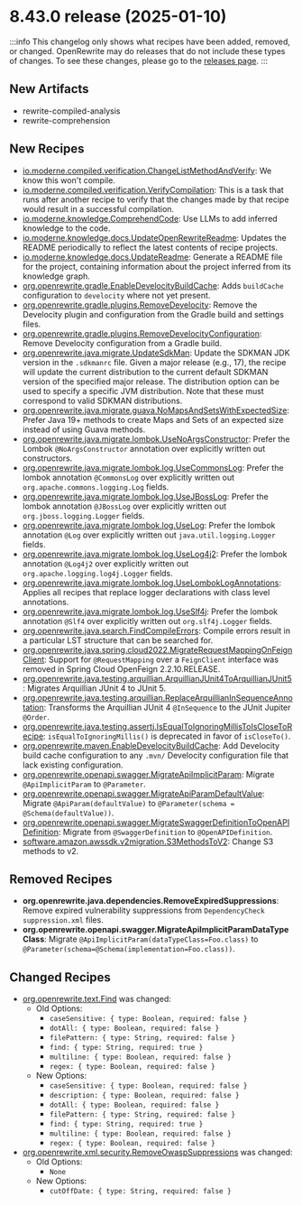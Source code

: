 # 8.43.0 release (2025-01-10)

:::info
This changelog only shows what recipes have been added, removed, or changed. OpenRewrite may do releases that do not include these types of changes. To see these changes, please go to the [releases page](https://github.com/openrewrite/rewrite/releases).
:::

## New Artifacts
* rewrite-compiled-analysis
* rewrite-comprehension

## New Recipes

* [io.moderne.compiled.verification.ChangeListMethodAndVerify](https://docs.openrewrite.org/recipes/compiled/verification/changelistmethodandverify): We know this won't compile.
* [io.moderne.compiled.verification.VerifyCompilation](https://docs.openrewrite.org/recipes/compiled/verification/verifycompilation): This is a task that runs after another recipe to verify that the changes made by that recipe would result in a successful compilation.
* [io.moderne.knowledge.ComprehendCode](https://docs.openrewrite.org/recipes/knowledge/comprehendcode): Use LLMs to add inferred knowledge to the code.
* [io.moderne.knowledge.docs.UpdateOpenRewriteReadme](https://docs.openrewrite.org/recipes/knowledge/docs/updateopenrewritereadme): Updates the README periodically to reflect the latest contents of recipe projects.
* [io.moderne.knowledge.docs.UpdateReadme](https://docs.openrewrite.org/recipes/knowledge/docs/updatereadme): Generate a README file for the project, containing information about the project inferred from its knowledge graph.
* [org.openrewrite.gradle.EnableDevelocityBuildCache](https://docs.openrewrite.org/recipes/gradle/enabledevelocitybuildcache): Adds `buildCache` configuration to `develocity` where not yet present.
* [org.openrewrite.gradle.plugins.RemoveDevelocity](https://docs.openrewrite.org/recipes/gradle/plugins/removedevelocity): Remove the Develocity plugin and configuration from the Gradle build and settings files.
* [org.openrewrite.gradle.plugins.RemoveDevelocityConfiguration](https://docs.openrewrite.org/recipes/gradle/plugins/removedevelocityconfiguration): Remove Develocity configuration from a Gradle build.
* [org.openrewrite.java.migrate.UpdateSdkMan](https://docs.openrewrite.org/recipes/java/migrate/updatesdkman): Update the SDKMAN JDK version in the `.sdkmanrc` file. Given a major release (e.g., 17), the recipe will update the current distribution to the current default SDKMAN version of the specified major release. The distribution option can be used to specify a specific JVM distribution. Note that these must correspond to valid SDKMAN distributions.
* [org.openrewrite.java.migrate.guava.NoMapsAndSetsWithExpectedSize](https://docs.openrewrite.org/recipes/java/migrate/guava/nomapsandsetswithexpectedsize): Prefer Java 19+ methods to create Maps and Sets of an expected size instead of using Guava methods.
* [org.openrewrite.java.migrate.lombok.UseNoArgsConstructor](https://docs.openrewrite.org/recipes/java/migrate/lombok/usenoargsconstructor): Prefer the Lombok `@NoArgsConstructor` annotation over explicitly written out constructors.
* [org.openrewrite.java.migrate.lombok.log.UseCommonsLog](https://docs.openrewrite.org/recipes/java/migrate/lombok/log/usecommonslog): Prefer the lombok annotation `@CommonsLog` over explicitly written out `org.apache.commons.logging.Log` fields.
* [org.openrewrite.java.migrate.lombok.log.UseJBossLog](https://docs.openrewrite.org/recipes/java/migrate/lombok/log/usejbosslog): Prefer the lombok annotation `@JBossLog` over explicitly written out `org.jboss.logging.Logger` fields.
* [org.openrewrite.java.migrate.lombok.log.UseLog](https://docs.openrewrite.org/recipes/java/migrate/lombok/log/uselog): Prefer the lombok annotation `@Log` over explicitly written out `java.util.logging.Logger` fields.
* [org.openrewrite.java.migrate.lombok.log.UseLog4j2](https://docs.openrewrite.org/recipes/java/migrate/lombok/log/uselog4j2): Prefer the lombok annotation `@Log4j2` over explicitly written out `org.apache.logging.log4j.Logger` fields.
* [org.openrewrite.java.migrate.lombok.log.UseLombokLogAnnotations](https://docs.openrewrite.org/recipes/java/migrate/lombok/log/uselomboklogannotations): Applies all recipes that replace logger declarations with class level annotations.
* [org.openrewrite.java.migrate.lombok.log.UseSlf4j](https://docs.openrewrite.org/recipes/java/migrate/lombok/log/useslf4j): Prefer the lombok annotation `@Slf4` over explicitly written out `org.slf4j.Logger` fields.
* [org.openrewrite.java.search.FindCompileErrors](https://docs.openrewrite.org/recipes/java/search/findcompileerrors): Compile errors result in a particular LST structure that can be searched for.
* [org.openrewrite.java.spring.cloud2022.MigrateRequestMappingOnFeignClient](https://docs.openrewrite.org/recipes/java/spring/cloud2022/migraterequestmappingonfeignclient): Support for `@RequestMapping` over a `FeignClient` interface was removed in Spring Cloud OpenFeign 2.2.10.RELEASE.
* [org.openrewrite.java.testing.arquillian.ArquillianJUnit4ToArquillianJUnit5](https://docs.openrewrite.org/recipes/java/testing/arquillian/arquillianjunit4toarquillianjunit5): Migrates Arquillian JUnit 4 to JUnit 5.
* [org.openrewrite.java.testing.arquillian.ReplaceArquillianInSequenceAnnotation](https://docs.openrewrite.org/recipes/java/testing/arquillian/replacearquillianinsequenceannotation): Transforms the Arquillian JUnit 4 `@InSequence` to the JUnit Jupiter `@Order`.
* [org.openrewrite.java.testing.assertj.IsEqualToIgnoringMillisToIsCloseToRecipe](https://docs.openrewrite.org/recipes/java/testing/assertj/isequaltoignoringmillistoisclosetorecipe): `isEqualToIgnoringMillis()` is deprecated in favor of `isCloseTo()`.
* [org.openrewrite.maven.EnableDevelocityBuildCache](https://docs.openrewrite.org/recipes/maven/enabledevelocitybuildcache): Add Develocity build cache configuration to any `.mvn/` Develocity configuration file that lack existing configuration.
* [org.openrewrite.openapi.swagger.MigrateApiImplicitParam](https://docs.openrewrite.org/recipes/openapi/swagger/migrateapiimplicitparam): Migrate `@ApiImplicitParam` to `@Parameter`.
* [org.openrewrite.openapi.swagger.MigrateApiParamDefaultValue](https://docs.openrewrite.org/recipes/openapi/swagger/migrateapiparamdefaultvalue): Migrate `@ApiParam(defaultValue)` to `@Parameter(schema = @Schema(defaultValue))`.
* [org.openrewrite.openapi.swagger.MigrateSwaggerDefinitionToOpenAPIDefinition](https://docs.openrewrite.org/recipes/openapi/swagger/migrateswaggerdefinitiontoopenapidefinition): Migrate from `@SwaggerDefinition` to `@OpenAPIDefinition`.
* [software.amazon.awssdk.v2migration.S3MethodsToV2](https://docs.openrewrite.org/recipes/software/amazon/awssdk/v2migration/s3methodstov2): Change S3 methods to v2.

## Removed Recipes

* **org.openrewrite.java.dependencies.RemoveExpiredSuppressions**: Remove expired vulnerability suppressions from `DependencyCheck` `suppression.xml` files.
* **org.openrewrite.openapi.swagger.MigrateApiImplicitParamDataTypeClass**: Migrate `@ApiImplicitParam(dataTypeClass=Foo.class)` to `@Parameter(schema=@Schema(implementation=Foo.class))`.

## Changed Recipes

* [org.openrewrite.text.Find](https://docs.openrewrite.org/recipes/text/find) was changed:
  * Old Options:
    * `caseSensitive: { type: Boolean, required: false }`
    * `dotAll: { type: Boolean, required: false }`
    * `filePattern: { type: String, required: false }`
    * `find: { type: String, required: true }`
    * `multiline: { type: Boolean, required: false }`
    * `regex: { type: Boolean, required: false }`
  * New Options:
    * `caseSensitive: { type: Boolean, required: false }`
    * `description: { type: Boolean, required: false }`
    * `dotAll: { type: Boolean, required: false }`
    * `filePattern: { type: String, required: false }`
    * `find: { type: String, required: true }`
    * `multiline: { type: Boolean, required: false }`
    * `regex: { type: Boolean, required: false }`
* [org.openrewrite.xml.security.RemoveOwaspSuppressions](https://docs.openrewrite.org/recipes/xml/security/removeowaspsuppressions) was changed:
  * Old Options:
    * `None`
  * New Options:
    * `cutOffDate: { type: String, required: false }`